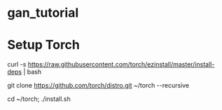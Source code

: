 # gan_tutorial

Setup Torch
===
curl -s https://raw.githubusercontent.com/torch/ezinstall/master/install-deps | bash

git clone https://github.com/torch/distro.git ~/torch --recursive

cd ~/torch; ./install.sh
